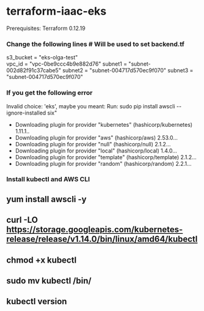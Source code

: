 # terraform-iaac-eks

Prerequisites:
Terraform 0.12.19


### Change the following lines         # Will be used to set backend.tf
s3_bucket = "eks-olga-test"                
vpc_id = "vpc-0be9ccc4b9e882d76"
subnet1 = "subnet-002d82f91c37cabe5"
subnet2 = "subnet-004717d570ec9f070"
subnet3 = "subnet-004717d570ec9f070"



### If you get the following error 
Invalid choice: 'eks', maybe you meant:
Run:  sudo pip install awscli --ignore-installed six"

- Downloading plugin for provider "kubernetes"  (hashicorp/kubernetes) 1.11.1..
- Downloading plugin for provider "aws" (hashicorp/aws) 2.53.0...
- Downloading plugin for provider "null" (hashicorp/null) 2.1.2...
- Downloading plugin for provider "local" (hashicorp/local) 1.4.0...
- Downloading plugin for provider "template" (hashicorp/template) 2.1.2...
- Downloading plugin for provider "random" (hashicorp/random) 2.2.1...





### Install kubectl   and AWS CLI 

## yum install awscli -y 
## curl -LO https://storage.googleapis.com/kubernetes-release/release/v1.14.0/bin/linux/amd64/kubectl
## chmod +x kubectl
## sudo mv kubectl  /bin/
## kubectl version